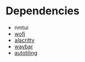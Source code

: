 # Dependencies
- nmtui
- [wofi](https://sr.ht/~scoopta/wofi/)
- [alacritty](https://github.com/alacritty/alacritty)
- [waybar](https://github.com/Alexays/Waybar)
- [autotiling](https://github.com/nwg-piotr/autotiling)
